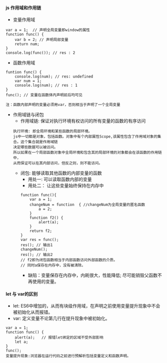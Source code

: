 #### js 作用域和作用链
* 变量作用域
```
var a = 1;  // 声明全局变量即window的属性
function func() {
	var b = 2; // 声明局部变量
	return num;
}
console.log(func()); // res : 2 
```
* 函数作用域
```
funtion func() {
	console.log(num); // res: undefined
	var num = 1;
	console.log(num); // res : 1
}
func(); // 变量在函数体内声明前后均可见

注：函数内部声明的变量必须用var，否则相当于声明了一个全局变量
```
* 作用域链与闭包
	* 作用域链: 保证对执行环境有权访问的所有变量的函数的有序访问
	```
	执行环境: 即全局环境和某些函数的局部环境。
	js中一切都是对象，包括函数。对象中有个内部属性Scope,该属性包含了作用域对象的集合。这个集合就是作用域链
	决定哪些数据可以被访问。
	所以如果在一个局部函数对象中全局环境和包含其的局部环境的对象都会在该函数的作用链中，
	从而保证可以在其内部访问，但反之则，则不能访问。
	```
	* 闭包: 能够读取其他函数的内部变量的函数
		* 用处一: 可以读取函数内部的变量
		* 用处二： 让这些变量始终保持在内存中
		```
		function func(){
			var a = 1;
			changeNum = function  { //changeNum为全局变量的匿名函数
				a = 2;
			}
			function f2() {    
				alert(a);
			}
			return f2;
		}
		var res = func();
		res(); // 输出1
		changeNum();
		res(); // 输出2
		// f2即为闭包函数相当于内部函数访问外部函数的介质。
		// 同时a保存在内存中，没有被清除。
		```
		* 缺陷：变量保存在内存中，内耗很大，性能降低; 尽可能销毁父函数不再使用的变量。

#### let 与 var的区别
* let: ES6中增加的，从而有块级作用域，在声明之前使用变量提升现象中不会被初始化从而报错。
* var: 定义变量不论第几行在提升现象中被初始化。
```
var a = 1;
function func() {
	alert(a);   // 报错let绑定的区域不受外部影响
	let a;
}
func();
变量提升现象:浏览器在运行代码之前进行预解析包括变量定义和函数声明。 
```
